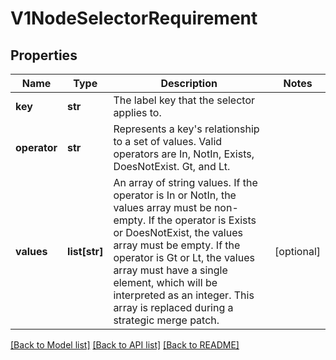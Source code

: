 # V1NodeSelectorRequirement

## Properties
Name | Type | Description | Notes
------------ | ------------- | ------------- | -------------
**key** | **str** | The label key that the selector applies to. |
**operator** | **str** | Represents a key&#39;s relationship to a set of values. Valid operators are In, NotIn, Exists, DoesNotExist. Gt, and Lt. |
**values** | **list[str]** | An array of string values. If the operator is In or NotIn, the values array must be non-empty. If the operator is Exists or DoesNotExist, the values array must be empty. If the operator is Gt or Lt, the values array must have a single element, which will be interpreted as an integer. This array is replaced during a strategic merge patch. | [optional]

[[Back to Model list]](../README.md#documentation-for-models) [[Back to API list]](../README.md#documentation-for-api-endpoints) [[Back to README]](../README.md)


